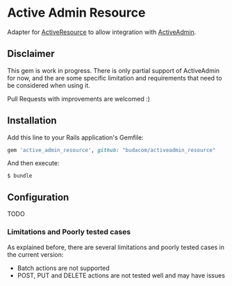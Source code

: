 # Active Admin Resource

Adapter for [ActiveResource](https://github.com/rails/activeresource) to allow integration
with [ActiveAdmin](https://github.com/activeadmin/activeadmin).

## Disclaimer

This gem is work in progress. There is only partial support of ActiveAdmin for now, and the are some specific limitation and requirements that need to be considered when using it. 

Pull Requests with improvements are welcomed :)

## Installation

Add this line to your Rails application's Gemfile:

```ruby
gem 'active_admin_resource', github: "budacom/activeadmin_resource"
```

And then execute:

    $ bundle

## Configuration

TODO

### Limitations and Poorly tested cases

As explained before, there are several limitations and poorly tested cases in the current version:

* Batch actions are not supported
* POST, PUT and DELETE actions are not tested well and may have issues
